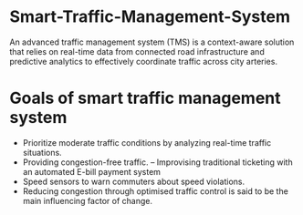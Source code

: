 # Smart-Traffic-Management-System
An advanced traffic management system (TMS) is a context-aware solution that relies on real-time data from connected road infrastructure and predictive analytics to effectively coordinate traffic across city arteries.
# Goals of smart traffic management system
- Prioritize moderate traffic conditions by analyzing real-time traffic situations.
- Providing congestion-free traffic. – Improvising traditional ticketing with an automated E-bill payment system
- Speed sensors to warn commuters about speed violations.
- Reducing congestion through optimised traffic control is said to be the main influencing factor of change. 

